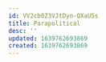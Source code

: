 ```yaml
---
id: VV2cb0Z3VJtDyn-QXaU5s
title: Parapolitical
desc: ''
updated: 1639762693869
created: 1639762693869
---
```


